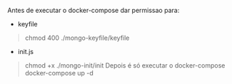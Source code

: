 Antes de executar o docker-compose dar permissao para:
- keyfile
> chmod 400 ./mongo-keyfile/keyfile 
- init.js
> chmod +x ./mongo-init/init
Depois é só executar o docker-compose
> docker-compose up -d